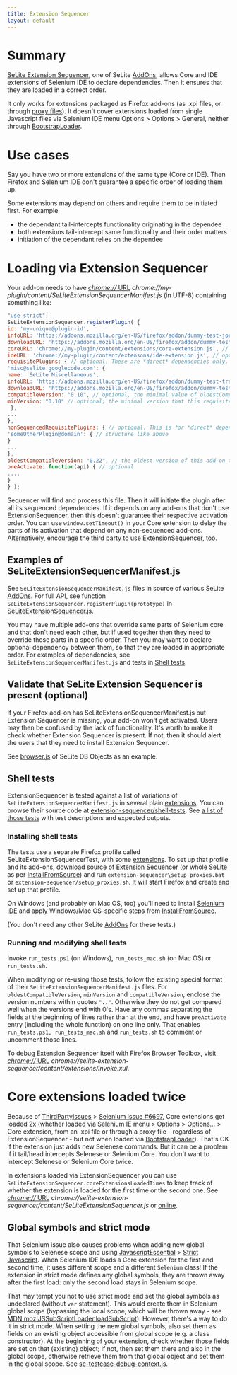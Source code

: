```yaml
---
title: Extension Sequencer
layout: default
---
```


# Summary #
[SeLite Extension Sequencer](https://addons.mozilla.org/en-US/firefox/addon/selite-extension-sequencer/versions/), one of SeLite [AddOns](AddOns), allows Core and IDE extensions of Selenium IDE to declare dependencies. Then it ensures that they are loaded in a correct order.

It only works for extensions packaged as Firefox add-ons (as .xpi files, or through [proxy files](https://developer.mozilla.org/en/Setting_up_extension_development_environment)). It doesn't cover extensions loaded from single Javascript files via Selenium IDE menu Options > Options > General, neither through [BootstrapLoader](BootstrapLoader).

# Use cases #
Say you have two or more extensions of the same type (Core or IDE). Then Firefox and Selenium IDE don't guarantee a specific order of loading them up.

Some extensions may depend on others and require them to be initiated first. For example

  * the dependant tail-intercepts functionality originating in the dependee
  * both extensions tail-intercept same functionality and their order matters
  * initiation of the dependant relies on the dependee

# Loading via Extension Sequencer #
Your add-on needs to have [_chrome://_ URL](AboutDocumentation#firefox-chrome-urls-for-documentation-and-gui) _chrome://my-plugin/content/SeLiteExtensionSequencerManifest.js_ (in UTF-8) containing something like:

```javascript
"use strict";
SeLiteExtensionSequencer.registerPlugin( {
id: 'my-unique@plugin-id',
infoURL: 'https://addons.mozilla.org/en-US/firefox/addon/dummy-test-journey/',
downloadURL: 'https://addons.mozilla.org/en-US/firefox/addon/dummy-test-journey/vesions/' // optional; if not set and infoURL is at addons.mozilla.org, then downloadURL is auto-generated by appending 'versions/'
coreURL: 'chrome://my-plugin/content/extensions/core-extension.js', // optional; it may be an array
ideURL: 'chrome://my-plugin/content/extensons/ide-extension.js', // optional; it may be an array
requisitePlugins: { // optional. These are *direct* dependencies only. E.g.:
'misc@selite.googlecode.com': {
name: 'SeLite Miscellaneous',
infoURL: 'https://addons.mozilla.org/en-US/firefox/addon/dummy-test-train/',
downloadURL: 'https://addons.mozilla.org/en-US/firefox/addon/dummy-test-train/versions/', // optional, see above
compatibleVersion: "0.10", // optional, the minimal value of oldestCompatibleVersion that this requisite add-on must have
minVersion: "0.10" // optional; the minimal version that this requisite add-on must have
 },
...
},
nonSequencedRequisitePlugins: { // optional. This is for *direct* dependencies that don't use Extension Sequencer.
'someOtherPlugin@domain': { // structure like above
}
...
},
oldestCompatibleVersion: "0.22", // the oldest version of this add-on that this version (the one being registered) is compatible with. Optional. If present, then it's compared to 'compatibleVersion' in manifests of any add-ons that depend on this add-on.
preActivate: function(api) { // optional
....
}
} );
```

Sequencer will find and process this file. Then it will initiate the plugin after all its sequenced dependencies. If it depends on any add-ons that don't use ExtensionSequencer, then this doesn't guarantee their respective activation order. You can use `window.setTimeout()` in your Core extension to delay the parts of its activation that depend on any non-sequenced add-ons. Alternatively, encourage the third party to use ExtensionSequencer, too.

## Examples of SeLiteExtensionSequencerManifest.js ##
See `SeLiteExtensionSequencerManifest.js` files in source of various SeLite [AddOns](AddOns). For full API, see function `SeLiteExtensionSequencer.registerPlugin(prototype)` in [SeLiteExtensionSequencer.js](https://code.google.com/p/selite/source/browse/extension-sequencer/src/chrome/content/SeLiteExtensionSequencer.js).

You may have multiple add-ons that override same parts of Selenium core and that don't need each other, but if used together then they need to override those parts in a specific order. Then you may want to declare optional dependency between them, so that they are loaded in appropriate order. For examples of dependencies, see `SeLiteExtensionSequencerManifest.js` and tests in [Shell tests](#shell-tests).

## Validate that SeLite Extension Sequencer is present (optional) ##
If your Firefox add-on has SeLiteExtensionSequencerManifest.js but Extension Sequencer is missing, your add-on won't get activated. Users may then be confused by the lack of functionality. It's worth to make it check whether Extension Sequencer is present. If not, then it should alert the users that they need to install Extension Sequencer.

See [browser.js](https://code.google.com/p/selite/source/browse/db-objects/src/chrome/content/extensions/browser.js) of SeLite DB Objects as an example.

## Shell tests ##
ExtensionSequencer is tested against a list of variations of `SeLiteExtensionSequencerManifest.js` in several plain [extensions](https://code.google.com/p/selite/source/browse/#git%2Fextension-sequencer%2Fshell-tests%2Fextensions). You can browse their source code at [extension-sequencer/shell-tests](https://code.google.com/p/selite/source/browse/#git%2Fextension-sequencer%2Fshell-tests). See [a list of those tests](http://htmlpreview.github.io/?https://github.com/selite/selite/blob/master/extension-sequencer/shell-tests/tests.html) with test descriptions and expected outputs.

### Installing shell tests ###
The tests use a separate Firefox profile called SeLiteExtensionSequencerTest, with some [extensions](https://code.google.com/p/selite/source/browse/#git%2Fextension-sequencer%2Fshell-tests%2Fextensions). To set up that profile and its add-ons, download source of [Extension Sequencer](https://code.google.com/p/selite/source/browse/#git%2Fextension-sequencer) (or whole SeLite as per [InstallFromSource](InstallFromSource)) and run `extension-sequencer\setup_proxies.bat` or `extension-sequencer/setup_proxies.sh`. It will start Firefox and create and set up that profile.

On Windows (and probably on Mac OS, too) you'll need to install [Selenium IDE](http://docs.seleniumhq.org/download/) and apply Windows/Mac OS-specific steps from [InstallFromSource](InstallFromSource).

(You don't need any other SeLite [AddOns](AddOns) for these tests.)

### Running and modifying shell tests ###
Invoke `run_tests.ps1` (on Windows), `run_tests_mac.sh` (on Mac OS) or `run_tests.sh`.

When modifying or re-using those tests, follow the existing special format of their `SeLiteExtensionSequencerManifest.js` files. For `oldestCompatibleVersion`, `minVersion` and `compatibleVersion`, enclose the version numbers within quotes `".."`. Otherwise they do not get compared well when the versions end with 0's. Have any commas separating the fields at the beginning of lines rather than at the end, and have `preActivate` entry (including the whole function) on one line only. That enables `run_tests.ps1, run_tests_mac.sh` and `run_tests.sh` to comment or uncomment those lines.

To debug Extension Sequencer itself with Firefox Browser Toolbox, visit [_chrome://_ URL](AboutDocumentation#firefox-chrome-urls-for-documentation-and-gui) _chrome://selite-extension-sequencer/content/extensions/invoke.xul_.

# Core extensions loaded twice #
Because of [ThirdPartyIssues](ThirdPartyIssues) > [Selenium issue #6697](http://code.google.com/p/selenium/issues/detail?id=6697), Core extensions get loaded 2x (whether loaded via Selenium IE menu > Options > Options... > Core extension, from an .xpi file or through a proxy file - regardless of ExtensionSequencer - but not when loaded via [BootstrapLoader](BootstrapLoader)). That's OK if the extension just adds new Selenese commands. But it can be a problem if it tail/head intercepts Selenese or Selenium Core. You don't want to intercept Selenese or Selenium Core twice.

In extensions loaded via ExtensionSequencer you can use `SeLiteExtensionSequencer.coreExtensionsLoadedTimes` to keep track of whether the extension is loaded for the first time or the second one. See [_chrome://_ URL](AboutDocumentation#firefox-chrome-urls-for-documentation-and-gui) _chrome://selite-extension-sequencer/content/SeLiteExtensionSequencer.js_ or [online](https://code.google.com/p/selite/source/browse/extension-sequencer/src/chrome/content/SeLiteExtensionSequencer.js).

## Global symbols and strict mode ##
That Selenium issue also causes problems when adding new global symbols to Selenese scope and using [JavascriptEssential](JavascriptEssential) > [Strict Javascript](JavascriptEssential#strict-javascript). When Selenium IDE loads a Core extension for the first and second time, it uses different scope and a different `Selenium` class! If the extension in strict mode defines any global symbols, they are thrown away after the first load: only the second load stays in Selenium scope.

That may tempt you not to use strict mode and set the global symbols as undeclared (without `var` statement). This would create them in Selenium global scope (bypassing the local scope, which will be thrown away - see [MDN mozIJSSubScriptLoader.loadSubScript](https://developer.mozilla.org/en-US/docs/XPCOM_Interface_Reference/mozIJSSubScriptLoader#loadSubScript%28%29)). However, there's a way to do it in strict mode. When setting the new global symbols, also set them as fields on an existing object accessible from global scope (e.g. a class constructor). At the beginning of your extension, check whether those fields are set on that (existing) object; if not, then set them there and also in the global scope, otherwise retrieve them from that global object and set them in the global scope. See [se-testcase-debug-context.js](https://code.google.com/p/selite/source/browse/testcase-debug-context/src/chrome/content/extensions/se-testcase-debug-context.js).